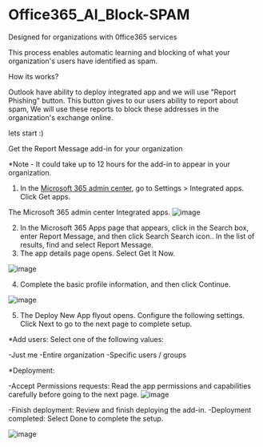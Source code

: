 # Office365_AI_Block-SPAM


Designed for organizations with 0ffice365 services

This process enables automatic learning and blocking of what your organization's users have identified as spam.

How its works?

Outlook have ability to deploy integrated app and we will use "Report Phishing" button.
This button gives to our users ability to report about spam, We will use these reports to block these addresses in the organization's exchange online.


lets start :)


Get the Report Message add-in for your organization

*Note - It could take up to 12 hours for the add-in to appear in your organization.

1) In the [Microsoft 365 admin center](https://admin.microsoft.com/AdminPortal/Home?#/homepage), go to Settings > Integrated apps. Click Get apps.

The Microsoft 365 admin center Integrated apps.
![image](https://user-images.githubusercontent.com/11631443/184556550-52a62fbb-2cf0-4b3a-9462-bb94c1fb1ee4.png)

2) In the Microsoft 365 Apps page that appears, click in the Search box, enter Report Message, and then click Search Search icon.. In the list of results, find and select Report Message.
3) The app details page opens. Select Get It Now.

![image](https://user-images.githubusercontent.com/11631443/184556672-483bd5c5-d94f-40d2-8756-f152a169f1c6.png)

4) Complete the basic profile information, and then click Continue.

![image](https://user-images.githubusercontent.com/11631443/184556682-47e474bb-18a1-439d-8ce4-b60496f8b5fa.png)

5) The Deploy New App flyout opens. Configure the following settings. Click Next to go to the next page to complete setup.

*Add users: Select one of the following values:

  -Just me
  -Entire organization
  -Specific users / groups
  
*Deployment:

  -Accept Permissions requests: Read the app permissions and capabilities carefully before going to the next page.
  ![image](https://user-images.githubusercontent.com/11631443/184556717-a9f72e91-2d58-4719-8538-fdf1a1308f08.png)

  -Finish deployment: Review and finish deploying the add-in.
  -Deployment completed: Select Done to complete the setup.
  
  ![image](https://user-images.githubusercontent.com/11631443/184556734-e8933dc5-5403-43ec-b9b0-89d6ae48b5fd.png)







